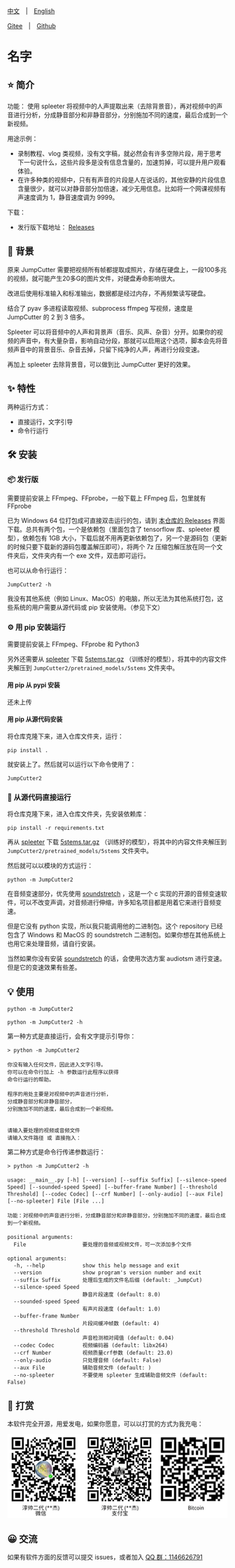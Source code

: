 [中文](./README.md)　|　[English](./README_en.md) 

[Gitee](https://gitee.com/haujet/JumpCutter2)　|　[Github](https://github.com/HaujetZhao/JumpCutter2) 

# 名字

## ⭐ 简介

功能： 使用 spleeter 将视频中的人声提取出来（去除背景音），再对视频中的声音进行分析，分成静音部分和非静音部分，分别施加不同的速度，最后合成到一个新视频。

用途示例： 

* 录制教程、vlog 类视频，没有文字稿，就必然会有许多空隙片段，用于思考下一句说什么，这些片段多是没有信息含量的，加速剪掉，可以提升用户观看体验。
* 在许多种类的视频中，只有有声音的片段是人在说话的，其他安静的片段信息含量很少，就可以对静音部分加倍速，减少无用信息。比如将一个网课视频有声速度调为 1，静音速度调为 9999。

下载：

- 发行版下载地址： [Releases](../../releases) 

## 📝 背景

原来 JumpCutter 需要把视频所有帧都提取成照片，存储在硬盘上，一段100多兆的视频，就可能产生20多G的图片文件，对硬盘寿命影响很大。

改进后使用标准输入和标准输出，数据都是经过内存，不再频繁读写硬盘。

结合了 pyav 多进程读取视频、subprocess ffmpeg 写视频，速度是 JumpCutter 的 2 到 3 倍多。

Spleeter 可以将音频中的人声和背景声（音乐、风声、杂音）分开。如果你的视频的声音中，有大量杂音，影响自动分段，那就可以启用这个选项，脚本会先将音频声音中的背景音乐、杂音去掉，只留下纯净的人声，再进行分段变速。

再加上 spleeter 去除背景音，可以做到比 JumpCutter 更好的效果。

## ✨ 特性

两种运行方式：

* 直接运行，文字引导
* 命令行运行

## 🛠️ 安装

### 📦 发行版

需要提前安装上 FFmpeg、FFprobe，一般下载上 FFmpeg 后，包里就有 FFprobe

已为 Windows 64 位打包成可直接双击运行的包，请到 [本仓库的 Releases](../../releases) 界面下载。总共有两个包，一个是依赖包（里面包含了 tensorflow 库、spleeter 模型），依赖包有 1GB 大小，下载后就不用再更新依赖包了，另一个是源码包（更新的时候只要下载新的源码包覆盖解压即可），将两个 7z 压缩包解压放在同一个文件夹后，文件夹内有一个 exe 文件，双击即可运行。 

也可以从命令行运行：

```
JumpCutter2 -h
```

我没有其他系统（例如 Linux、MacOS）的电脑，所以无法为其他系统打包，这些系统的用户需要从源代码或 pip 安装使用。（参见下文）

### ⚙️ 用 pip 安装运行

需要提前安装上 FFmpeg、FFprobe 和 Python3

另外还需要从 [spleeter](https://github.com/deezer/spleeter/releases) 下载 [5stems.tar.gz](https://github.com/deezer/spleeter/releases/download/v1.4.0/5stems.tar.gz) （训练好的模型），将其中的内容文件夹解压到 `JumpCutter2/pretrained_models/5stems` 文件夹中。

#### 用 pip 从 pypi 安装

还未上传

#### 用 pip 从源代码安装

将仓库克隆下来，进入仓库文件夹，运行：

```
pip install .
```

就安装上了。然后就可以运行以下命令使用了：

```
JumpCutter2
```

### 📄 从源代码直接运行

将仓库克隆下来，进入仓库文件夹，先安装依赖库：

```
pip install -r requirements.txt
```

再从 [spleeter](https://github.com/deezer/spleeter/releases) 下载 [5stems.tar.gz](https://github.com/deezer/spleeter/releases/download/v1.4.0/5stems.tar.gz) （训练好的模型），将其中的内容文件夹解压到 `JumpCutter2/pretrained_models/5stems` 文件夹中。

然后就可以以模块的方式运行：

```
python -m JumpCutter2
```

在音频变速部分，优先使用 [soundstretch](http://www.surina.net/soundtouch/soundstretch.html) ，这是一个 c 实现的开源的音频变速软件，可以不改变声调，对音频进行伸缩，许多知名项目都是用着它来进行音频变速。

但是它没有 python 实现，所以我只能调用他的二进制包。这个 repository 已经包含了 Windows 和 MacOS 的 soundstretch 二进制包。如果你想在其他系统上也用它来处理音频，请自行安装。

当然如果你没有安装 [soundstretch](http://www.surina.net/soundtouch/soundstretch.html) 的话，会使用次选方案 audiotsm 进行变速。但是它的变速效果有些差。

## 💡 使用

```
python -m JumpCutter2
```

```shell
python -m JumpCutter2 -h
```

第一种方式是直接运行，会有文字提示引导你：

```
> python -m JumpCutter2

你没有输入任何文件，因此进入文字引导。
你可以在命令行加上 -h 参数运行此程序以获得
命令行运行的帮助。

程序的用处主要是对视频中的声音进行分析，
分成静音部分和非静音部分，
分别施加不同的速度，最后合成到一个新视频。


请输入要处理的视频或音频文件
请输入文件路径 或 直接拖入：
```

第二种方式是命令行传递参数运行：

```
> python -m JumpCutter2 -h

usage: __main__.py [-h] [--version] [--suffix Suffix] [--silence-speed Speed] [--sounded-speed Speed] [--buffer-frame Number] [--threshold Threshold] [--codec Codec] [--crf Number] [--only-audio] [--aux File] [--no-spleeter] File [File ...]

功能：对视频中的声音进行分析，分成静音部分和非静音部分，分别施加不同的速度，最后合成到一个新视频。

positional arguments:
  File                  要处理的音频或视频文件，可一次添加多个文件

optional arguments:
  -h, --help            show this help message and exit
  --version             show program's version number and exit
  --suffix Suffix       处理后生成的文件名后缀 (default: _JumpCut)
  --silence-speed Speed
                        静音片段速度 (default: 8.0)
  --sounded-speed Speed
                        有声片段速度 (default: 1.0)
  --buffer-frame Number
                        片段间缓冲帧数 (default: 4)
  --threshold Threshold
                        声音检测相对阈值 (default: 0.04)
  --codec Codec         视频编码器 (default: libx264)
  --crf Number          视频质量crf参数 (default: 23.0)
  --only-audio          只处理音频 (default: False)
  --aux File            辅助音频文件 (default: )
  --no-spleeter         不要使用 spleeter 生成辅助音频文件 (default: False)
```

## 🔋 打赏

本软件完全开源，用爱发电，如果你愿意，可以以打赏的方式为我充电：

![sponsor](assets/Sponsor.png)

## 😀 交流

如果有软件方面的反馈可以提交 issues，或者加入 [QQ 群：1146626791](https://qm.qq.com/cgi-bin/qm/qr?k=DgiFh5cclAElnELH4mOxqWUBxReyEVpm&jump_from=webapi) 